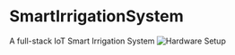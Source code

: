 # SmartIrrigationSystem
A full-stack IoT Smart Irrigation System
![Hardware Setup](https://github.com/SpandanBanerjeeLM10/SmartIrrigationSystem/assets/40685462/dda412ce-7583-4f2c-b9c4-6c98e8cbbc70)
